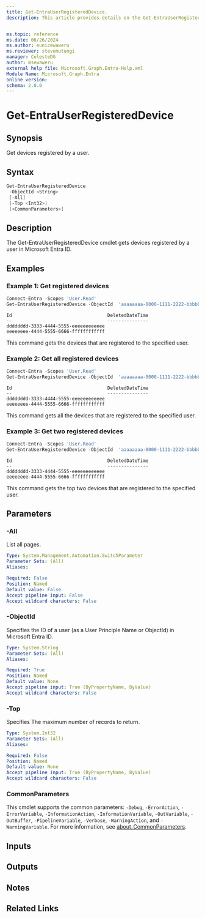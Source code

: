 ```yaml
---
title: Get-EntraUserRegisteredDevice.
description: This article provides details on the Get-EntraUserRegisteredDevice command.


ms.topic: reference
ms.date: 06/26/2024
ms.author: eunicewaweru
ms.reviewer: stevemutungi
manager: CelesteDG
author: msewaweru
external help file: Microsoft.Graph.Entra-Help.xml
Module Name: Microsoft.Graph.Entra
online version:
schema: 2.0.0
---
```


# Get-EntraUserRegisteredDevice

## Synopsis

Get devices registered by a user.

## Syntax

```powershell
Get-EntraUserRegisteredDevice
 -ObjectId <String>
 [-All]
 [-Top <Int32>]
 [<CommonParameters>]
```

## Description

The Get-EntraUserRegisteredDevice cmdlet gets devices registered by a user in Microsoft Entra ID.

## Examples

### Example 1: Get registered devices

```Powershell
Connect-Entra -Scopes 'User.Read'
Get-EntraUserRegisteredDevice -ObjectId  'aaaaaaaa-0000-1111-2222-bbbbbbbbbbbb'
```

```Output
Id                                   DeletedDateTime
--                                   ---------------
dddddddd-3333-4444-5555-eeeeeeeeeeee
eeeeeeee-4444-5555-6666-ffffffffffff
```

This command gets the devices that are registered to the specified user.

### Example 2: Get all registered devices

```Powershell
Connect-Entra -Scopes 'User.Read'
Get-EntraUserRegisteredDevice -ObjectId  'aaaaaaaa-0000-1111-2222-bbbbbbbbbbbb' -All 
```

```Output
Id                                   DeletedDateTime
--                                   ---------------
dddddddd-3333-4444-5555-eeeeeeeeeeee
eeeeeeee-4444-5555-6666-ffffffffffff
```

This command gets all the devices that are registered to the specified user.

### Example 3: Get two registered devices

```Powershell
Connect-Entra -Scopes 'User.Read'
Get-EntraUserRegisteredDevice -ObjectId  'aaaaaaaa-0000-1111-2222-bbbbbbbbbbbb' -Top 2
```

```Output
Id                                   DeletedDateTime
--                                   ---------------
dddddddd-3333-4444-5555-eeeeeeeeeeee
eeeeeeee-4444-5555-6666-ffffffffffff
```

This command gets the top two devices that are registered to the specified user.

## Parameters

### -All

List all pages.

```yaml
Type: System.Management.Automation.SwitchParameter
Parameter Sets: (All)
Aliases:

Required: False
Position: Named
Default value: False
Accept pipeline input: False
Accept wildcard characters: False
```

### -ObjectId

Specifies the ID of a user (as a User Principle Name or ObjectId) in Microsoft Entra ID.

```yaml
Type: System.String
Parameter Sets: (All)
Aliases:

Required: True
Position: Named
Default value: None
Accept pipeline input: True (ByPropertyName, ByValue)
Accept wildcard characters: False
```

### -Top

Specifies The maximum number of records to return.

```yaml
Type: System.Int32
Parameter Sets: (All)
Aliases:

Required: False
Position: Named
Default value: None
Accept pipeline input: True (ByPropertyName, ByValue)
Accept wildcard characters: False
```

### CommonParameters

This cmdlet supports the common parameters: `-Debug`, `-ErrorAction`, `-ErrorVariable`, `-InformationAction`, `-InformationVariable`, `-OutVariable`, `-OutBuffer`, `-PipelineVariable`, `-Verbose`, `-WarningAction`, and `-WarningVariable`. For more information, see [about_CommonParameters](https://go.microsoft.com/fwlink/?LinkID=113216).

## Inputs

## Outputs

## Notes

## Related Links
